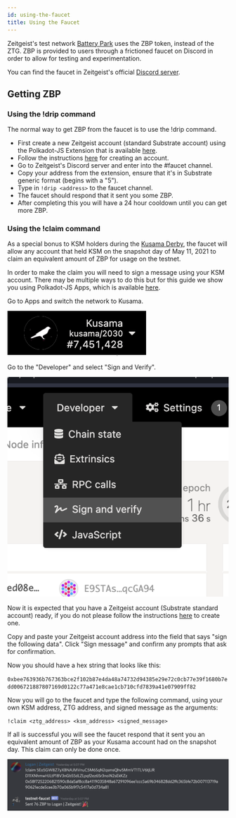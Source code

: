 ```yaml
---
id: using-the-faucet
title: Using the Faucet
---
```


Zeitgeist's test network [Battery Park](./battery-park) uses the ZBP token,
instead of the ZTG. ZBP is provided to users through a frictioned faucet on
Discord in order to allow for testing and experimentation.

You can find the faucet in Zeitgeist's official
[Discord server](https://chat.zeitgeist.pm).

## Getting ZBP

### Using the !drip command

The normal way to get ZBP from the faucet is to use the !drip command.

- First create a new Zeitgeist account (standard Substrate account) using the
  Polkadot-JS Extension that is available
  [here](https://polkadot.js.org/extension/).
- Follow the instructions
  [here](./how-to-participate-in-derby#create-a-zeitgeist-account) for creating
  an account.
- Go to Zeitgeist's Discord server and enter into the #faucet channel.
- Copy your address from the extension, ensure that it's in Substrate generic
  format (begins with a "5").
- Type in `!drip <address>` to the faucet channel.
- The faucet should respond that it sent you some ZBP.
- After completing this you will have a 24 hour cooldown until you can get more
  ZBP.

### Using the !claim command

As a special bonus to KSM holders during the
[Kusama Derby](https://proto.zeitgeist.pm/kusama-derby), the faucet will allow
any account that held KSM on the snapshot day of May 11, 2021 to claim an
equivalent amount of ZBP for usage on the testnet.

In order to make the claim you will need to sign a message using your KSM
account. There may be multiple ways to do this but for this guide we show you
using Polkadot-JS Apps, which is available [here](https://polkadot.js.org/apps).

Go to Apps and switch the network to Kusama.

![apps kusama](./../static/img/apps_kusama.png)

Go to the "Developer" and select "Sign and Verify".

![sign and verify](./../static/img/sign_and_verify.png)

Now it is expected that you have a Zeitgeist account (Substrate standard
account) ready, if you do not please follow the instructions
[here](./how-to-participate-in-derby#create-a-zeitgeist-account) to create one.

Copy and paste your Zeitgeist account address into the field that says "sign the
following data". Click "Sign message" and confirm any prompts that ask for
confirmation.

Now you should have a hex string that looks like this:

`0xbee763936b767363bce2f102b87e4da48a74732d94385e29e72c0cb77e39f1680b7edd006721887807169d0122c77a471e8cae1cb710cfd7839a41e07909ff82`

Now you will go to the faucet and type the following command, using your own KSM
address, ZTG address, and signed message as the arguments:

```
!claim <ztg_address> <ksm_address> <signed_message>
```

If all is successful you will see the faucet respond that it sent you an
equivalent amount of ZBP as your Kusama account had on the snapshot day. This
claim can only be done once.

![faucet claim](./../static/img/faucet_claim.png)
